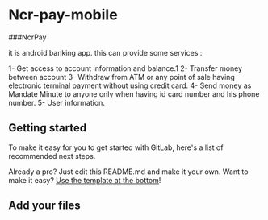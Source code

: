 # Ncr-pay-mobile

###NcrPay

it is android banking app. this can provide some services :

 1- Get access to account information and balance.1
 2- Transfer money between account
 3- Withdraw from ATM or any point of sale having electronic terminal payment without using credit card.
 4- Send money as Mandate Minute to anyone only when having id card number and his phone number.
 5- User information.



## Getting started

To make it easy for you to get started with GitLab, here's a list of recommended next steps.

Already a pro? Just edit this README.md and make it your own. Want to make it easy? [Use the template at the bottom](#editing-this-readme)!

## Add your files
